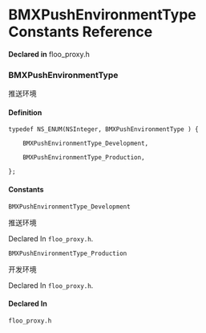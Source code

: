 # BMXPushEnvironmentType Constants Reference

  **Declared in** floo_proxy.h  

### BMXPushEnvironmentType

推送环境

#### Definition
    typedef NS_ENUM(NSInteger, BMXPushEnvironmentType ) {   
        
        BMXPushEnvironmentType_Development,
        
        BMXPushEnvironmentType_Production,
        
    };

#### Constants

<a name="" title="BMXPushEnvironmentType_Development"></a><code>BMXPushEnvironmentType_Development</code>

推送环境

   Declared In `floo_proxy.h`.

<a name="" title="BMXPushEnvironmentType_Production"></a><code>BMXPushEnvironmentType_Production</code>

开发环境

   Declared In `floo_proxy.h`.

#### Declared In
`floo_proxy.h`

